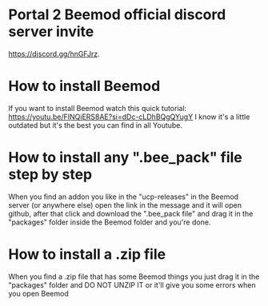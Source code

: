 # Portal 2 Beemod official discord server invite
https://discord.gg/hnGFJrz.
# How to install Beemod
If you want to install Beemod watch this quick tutorial: https://youtu.be/FINQiERS8AE?si=dDc-cLDhBQgQYugY I know it's a little outdated but it's the best you can find in all Youtube.
# How to install any ".bee_pack" file step by step
When you find an addon you like in the "ucp-releases" in the Beemod server (or anywhere else) open the link in the message and it will open github, after that click and download the ".bee_pack file" and drag it in the "packages" folder inside the Beemod folder and you're done.
# How to install a .zip file
When you find a .zip file that has some Beemod things you just drag it in the "packages" folder and DO NOT UNZIP IT or it'll give you some errors when you open Beemod
